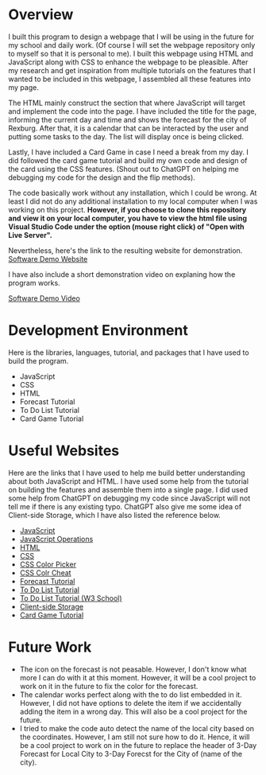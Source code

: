 # Overview

I built this program to design a webpage that I will be using in the future for my school and daily work. (Of course I will set the webpage repository only to myself so that it is personal to me). I built this webpage using HTML and JavaScript along with CSS to enhance the webpage to be pleasible. After my research and get inspiration from multiple tutorials on the features that I wanted to be included in this webpage, I assembled all these features into my page.

The HTML mainly construct the section that where JavaScript will target and implement the code into the page. I have included the title for the page, informing the current day and time and shows the forecast for the city of Rexburg. After that, it is a calendar that can be interacted by the user and putting some tasks to the day. The list will display once is being clicked.

Lastly, I have included a Card Game in case I need a break from my day. I did followed the card game tutorial and build my own code and design of the card using the CSS features. (Shout out to ChatGPT on helping me debugging my code for the design and the flip methods).

The code basically work without any installation, which I could be wrong. At least I did not do any additional installation to my local computer when I was working on this project. **However, if you choose to clone this repository and view it on your local computer, you have to view the html file using Visual Studio Code under the option (mouse right click) of "Open with Live Server".**

Nevertheless, here's the link to the resulting website for demonstration.
[Software Demo Website](https://somup.com/cTh03pMGh4)

I have also include a short demonstration video on explaning how the program works.

[Software Demo Video](https://somup.com/cTh03pMGh4)

# Development Environment

Here is the libraries, languages, tutorial, and packages that I have used to build the program.

* JavaScript
* CSS
* HTML
* Forecast Tutorial
* To Do List Tutorial
* Card Game Tutorial

# Useful Websites

Here are the links that I have used to help me build better understanding about both JavaScript and HTML. I have used some help from the tutorial on building the features and assemble them into a single page. I did used some help from ChatGPT on debugging my code since JavaScript will not tell me if there is any existing typo. ChatGPT also give me some idea of Client-side Storage, which I have also listed the reference below. 

- [JavaScript](https://developer.mozilla.org/en-US/docs/Learn_web_development/Core/Scripting/What_is_JavaScript)
- [JavaScript Operations](https://www.w3schools.com/js/default.asp)
- [HTML](https://www.javascripttutorial.net/javascript-dom/)
- [CSS](https://www.w3schools.com/cssref/index.php) 
- [CSS Color Picker](https://www.w3schools.com/colors/colors_picker.asp)
- [CSS Colr Cheat](https://htmlcolorcodes.com/)
- [Forecast Tutorial](https://www.geeksforgeeks.org/build-a-weather-app-in-html-css-javascript/)
- [To Do List Tutorial](https://www.youtube.com/watch?v=G0jO8kUrg-I)
- [To Do List Tutorial (W3 School)](https://www.w3schools.com/howto/howto_js_todolist.asp)
- [Client-side Storage](https://developer.mozilla.org/en-US/docs/Learn_web_development/Extensions/Client-side_APIs/Client-side_storage#example_building_a_todo_list_app)
- [Card Game Tutorial](https://www.youtube.com/watch?v=xWdkt6KSirw)

# Future Work

- The icon on the forecast is not peasable. However, I don't know what more I can do with it at this moment. However, it will be a cool project to work on it in the future to fix the color for the forecast.
- The calendar works perfect along with the to do list embedded in it. However, I did not have options to delete the item if we accidentally adding the item in a wrong day. This will also be a cool project for the future.
- I tried to make the code auto detect the name of the local city based on the coordinates. However, I am still not sure how to do it. Hence, it will be a cool project to work on in the future to replace the header of 3-Day Forecast for Local City to 3-Day Forecst for the City of (name of the city).